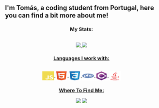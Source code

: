 ## I'm Tomás, a coding student from Portugal, here you can find a bit more about me!
<div align="center">
  <h3>My Stats:</h3>
  <br>
  <a href="https://github.com/tomasvsantos">
  <img height="180em" src="https://github-readme-stats.vercel.app/api?username=tomasvsantos&show_icons=true&theme=nord&include_all_commits=true&count_private=true&hide_border=true"/>
  <img height="180em" src="https://github-readme-stats.vercel.app/api/top-langs/?username=tomasvsantos&layout=compact&theme=nord&hide_border=true"/>
<br>
    <h3>Languages I work with:</h3>
<div style="display: inline_block"><br>
  <img align="center" alt="Js" height="30" width="40" src="https://raw.githubusercontent.com/devicons/devicon/master/icons/javascript/javascript-plain.svg">
  <img align="center" alt="HTML" height="30" width="40" src="https://raw.githubusercontent.com/devicons/devicon/master/icons/html5/html5-original.svg">
  <img align="center" alt="CSS" height="30" width="40" src="https://raw.githubusercontent.com/devicons/devicon/master/icons/css3/css3-original.svg">
  <img align="center" alt="PHP" height="30" width="40" src="https://raw.githubusercontent.com/devicons/devicon/master/icons/php/php-plain.svg">
  <img align="center" alt="Csharp" height="30" width="40" src="https://raw.githubusercontent.com/devicons/devicon/master/icons/csharp/csharp-original.svg">
  <img align="center" alt="Java" height="30" width="40" src="https://raw.githubusercontent.com/devicons/devicon/master/icons/java/java-plain.svg">
</div>
  
  <h3>Where To Find Me:</h3>
 
<div> 
  <a href="https://instagram.com/tomas.vsantos" target="_blank"><img src="https://img.shields.io/badge/-@Tomas.VSantos-%23E4405F?style=for-the-badge&logo=instagram&logoColor=white" target="_blank"></a>
  <a href="https://twitter.com/TomasVSantos" target="_blank"><img src="https://img.shields.io/badge/@TomasVSantos-%231DA1F2.svg?style=for-the-badge&logo=Twitter&logoColor=white" target="_blank"></a>
</div>
